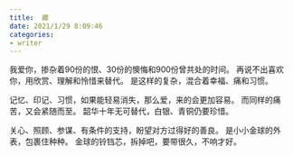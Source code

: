 ```yaml
---
title:  藏
date: 2021/1/29 8:09:46 
categories: 
- writer
---
```


我爱你，掺杂着90份的恨、30份的懊悔和900份曾共处的时间。
再说不出喜欢你，用欣赏、理解和怜惜来替代。
是这样的复杂，混合着幸福、痛和习惯。

记忆、印记、习惯，如果能轻易消失，那么爱，来的会更加容易。
而同样的痛苦，又会紧随而至。
韶华十年无可替代，白银、青铜仍要珍惜。

关心、照顾、参谋、有条件的支持，盼望对方过得好的善良。
是小小金球的外表，包裹住种种。
金球的铃铛芯，拆掉吧，要带很久，不响才好。
